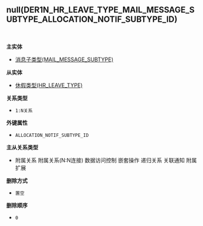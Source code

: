 ## null(DER1N_HR_LEAVE_TYPE_MAIL_MESSAGE_SUBTYPE_ALLOCATION_NOTIF_SUBTYPE_ID) <!-- {docsify-ignore-all} -->



<br>
<p class="panel-title"><b>主实体</b></p>

* [消息子类型(MAIL_MESSAGE_SUBTYPE)](module/mail/mail_message_subtype)

<p class="panel-title"><b>从实体</b></p>

* [休假类型(HR_LEAVE_TYPE)](module/hr/hr_leave_type)

<p class="panel-title"><b>关系类型</b></p>

* `1:N关系`

<p class="panel-title"><b>外键属性</b></p>

* `ALLOCATION_NOTIF_SUBTYPE_ID`

<p class="panel-title"><b>主从关系类型</b></p>

* <i class="fa fa-square"/></i> 附属关系 <i class="fa fa-square"/></i> 附属关系(N:N连接) <i class="fa fa-square"/></i> 数据访问控制 <i class="fa fa-square"/></i> 嵌套操作 <i class="fa fa-square"/></i> 递归关系 <i class="fa fa-square"/></i> 关联通知 <i class="fa fa-square"/></i> 附属扩展

<p class="panel-title"><b>删除方式</b></p>

* `置空`

<p class="panel-title"><b>删除顺序</b></p>

* `0`
